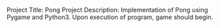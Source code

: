 Project Title: Pong
Project Description: Implementation of Pong using Pygame and Python3. Upon execution of program, game should begin.

